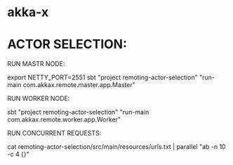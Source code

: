 akka-x
======

ACTOR SELECTION:
===============

RUN MASTR NODE:

export NETTY_PORT=2551
sbt "project remoting-actor-selection" "run-main com.akkax.remote.master.app.Master"


RUN WORKER NODE:

sbt "project remoting-actor-selection" "run-main com.akkax.remote.worker.app.Worker"


RUN CONCURRENT REQUESTS:

cat remoting-actor-selection/src/main/resources/urls.txt | parallel "ab -n 10 -c 4 {}"
